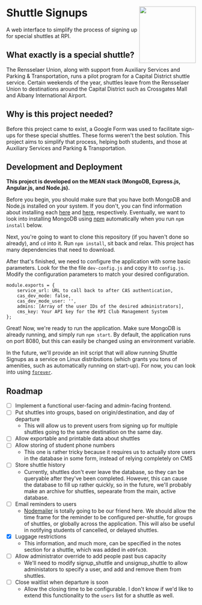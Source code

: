 # Shuttle Signups [<img align="right" width="150px" src="http://webtech.union.rpi.edu/assets/css/images/wtg.png">](http://webtech.union.rpi.edu/)
A web interface to simplify the process of signing up for special shuttles at RPI.

## What exactly is a special shuttle?
The Rensselaer Union, along with support from Auxiliary Services and Parking & Transportation, runs a pilot program for a Capital District shuttle service. Certain weekends of the year, shuttles leave from the Rensselaer Union to destinations around the Capital District such as Crossgates Mall and Albany International Airport.

## Why is this project needed?
Before this project came to exist, a Google Form was used to facilitate sign-ups for these special shuttles. These forms weren't the best solution. This project aims to simplify that process, helping both students, and those at Auxiliary Services and Parking & Transportation.

## Development and Deployment
**This project is developed on the MEAN stack (MongoDB, Express.js, Angular.js, and Node.js).**

Before you begin, you should make sure that you have both MongoDB and Node.js installed on your system. If you don't, you can find information about installing each [here](https://docs.mongodb.com/v3.2/installation/) and [here](https://nodejs.org/en/download/package-manager/), respectively.
Eventually, we want to look into installing MongoDB using [npm](https://www.npmjs.com/) automatically when you run ```npm install``` below.

Next, you're going to want to clone this repository (if you haven't done so already), and ```cd``` into it. Run ```npm install```, sit back and relax. This project has many dependencies that need to download.

After that's finished, we need to configure the application with some basic parameters.
Look for the the file ```dev-config.js``` and copy it to ```config.js```. Modify the configuration parameters to match your desired configuration.

```
module.exports = {
    service_url: URL to call back to after CAS authentication,
    cas_dev_mode: false,
    cas_dev_mode_user: '',
    admins: [Array of the user IDs of the desired administrators],
    cms_key: Your API key for the RPI Club Management System
};
```

Great! Now, we're ready to run the application. Make sure MongoDB is already running, and simply run ```npm start```. By default, the application runs on port 8080, but this can easily be changed using an environment variable.

In the future, we'll provide an init script that will allow running Shuttle Signups as a service on Linux distributions (which grants you tons of amenities, such as automatically running on start-up). For now, you can look into using [```forever```](https://www.npmjs.com/package/forever).

## Roadmap
  - [ ] Implement a functional user-facing and admin-facing frontend.
  - [ ] Put shuttles into groups, based on origin/destination, and day of departure 
    * This will allow us to prevent users from signing up for multiple shuttles going to the same destination on the same day.
  - [ ] Allow exportable and printable data about shuttles
  - [ ] Allow storing of student phone numbers
    * This one is rather tricky because it requires us to actually store users in the database in some form, instead of relying completely on CMS
  - [ ] Store shuttle history
    * Currently, shuttles don't ever leave the database, so they can be queryable after they've been completed. However, this can cause the database to fill up rather quickly, so in the future, we'll probably make an archive for shuttles, sepearate from the main, active database.
  - [ ] Email reminders to users
    * [Nodemailer](https://nodemailer.com/) is totally going to be our friend here. We should allow the time frame for the reminder to be configured per-shuttle, for groups of shuttles, or globally across the application. This will also be useful in notifying students of cancelled, or delayed shuttles.
  - [X] Luggage restrictions
    * This information, and much more, can be specified in the notes section for a shuttle, which was added in ```e09fe30```.
  - [ ] Allow administrator override to add people past bus capacity
    * We'll need to modify signup_shuttle and unsignup_shuttle to allow administators to specify a user, and add and remove them from shuttles.
  - [ ] Close waitlist when departure is soon
    * Allow the closing time to be configurable. I don't know if we'd like to extend this functionality to the ```users``` list for a shuttle as well.
